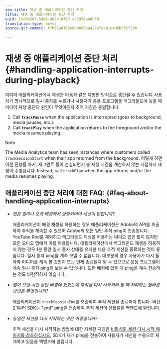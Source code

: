 ```yaml
---
seo-title: 재생 중 애플리케이션 중단 처리
title: 재생 중 애플리케이션 중단 처리
uuid: 1ccb4507-bda6-462d-bf67-e22978a4db3d
translation-type: tm+mt
source-git-commit: ffb97a0162e0bb609ea427afab81e4d8b532f20b

---
```



# 재생 중 애플리케이션 중단 처리{#handling-application-interrupts-during-playback}

미디어 애플리케이션에서 재생은 다음과 같은 다양한 방식으로 중단될 수 있습니다.사용자가 명시적으로 일시 중지를 누르거나 사용자가 응용 프로그램을 백그라운드에 놓을 때 미디어 재생 중단의 원인이 무엇이든지 추적 지침은 동일합니다.

1. Call **`trackPause`** when the application is interrupted (goes to background, media pauses, etc.).
1. Call **`trackPlay`** when the application returns to the foreground and/or the media resumes playing.

>[!NOTE]
>
>The Media Analytics team has seen instances where customers called `trackSessionStart` when their app returned from the background. 이렇게 하면 이전 진행률 마커, 세그먼트 등이 손실되면서 총 재생 시간을 계산하지 않는 지점까지 재생이 수행됩니다. Instead, call `trackPlay` when the app returns and/or the media resumes playing.

## 애플리케이션 중단 처리에 대한 FAQ: {#faq-about-handling-application-interrupts}

* _앱은 얼마나 오래 배경에서 실행되어야 세션이 닫힙니까?_

   애플리케이션이 배경 재생을 허용하는 경우 애플리케이션은 Adobe의 API를 호출하여 추적을 계속할 수 있으며 Adobe의 모든 일반 추적 ping이 전송됩니다. YouTube Red를 제외하고 백그라운드 재생을 허용하는 비디오 앱은 많지 않지만 모든 오디오 앱에서 이를 허용합니다. 애플리케이션에서 백그라운드 재생을 허용하지 않는 경우 1분 동안 일시 중지 상태를 유지한 다음 추적 세션을 종료하는 것이 좋습니다. 일시 중지 ping을 계속 보낼 수 없습니다. 대부분의 경우 사용자가 다시 돌아와 미디어를 계속 볼 것인지 또는 언제 종료될지 알 수 없으므로 응용 프로그램이 계속 일시 중지 ping을 보낼 수 없습니다. 또한 배경에 있을 때 ping을 계속 전송하는 것도 바람직하지 않습니다.

* _앱이 오랜 시간 동안 배경에 있었는데 추적을 다시 시작하려 할 때 처리하는 올바른 방법은 무엇입니까?_

   애플리케이션이 `trackSessionEnd`를 호출하여 추적 세션을 종료해야 합니다. 버전 2.1부터 SDK는 "end" ping을 전송하여 추적 세션이 닫혔음을 백엔드에 알립니다.

* _동일한 세션을 다시 시작하는 것은 어떻습니까?_ 

   추적 세션을 다시 시작하는 방법에 대한 자세한 지침은 [비활성화 세션 다시 시작 페이지를 참조하십시오.](/help/sdk-implement/cookbook/resuming-inactive.md) SDK가 재개 ping을 전송하여 사용자가 세션을 수동으로 재개하고 있음을 백엔드에 알립니다.

